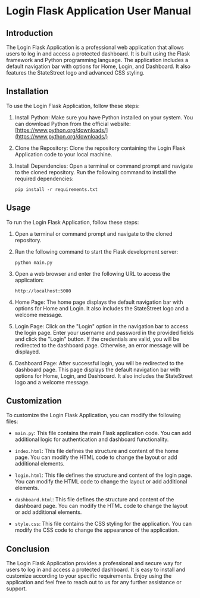 # Login Flask Application User Manual

## Introduction

The Login Flask Application is a professional web application that allows users to log in and access a protected dashboard. It is built using the Flask framework and Python programming language. The application includes a default navigation bar with options for Home, Login, and Dashboard. It also features the StateStreet logo and advanced CSS styling.

## Installation

To use the Login Flask Application, follow these steps:

1. Install Python: Make sure you have Python installed on your system. You can download Python from the official website: [https://www.python.org/downloads/](https://www.python.org/downloads/)

2. Clone the Repository: Clone the repository containing the Login Flask Application code to your local machine.

3. Install Dependencies: Open a terminal or command prompt and navigate to the cloned repository. Run the following command to install the required dependencies:

   ```
   pip install -r requirements.txt
   ```

## Usage

To run the Login Flask Application, follow these steps:

1. Open a terminal or command prompt and navigate to the cloned repository.

2. Run the following command to start the Flask development server:

   ```
   python main.py
   ```

3. Open a web browser and enter the following URL to access the application:

   ```
   http://localhost:5000
   ```

4. Home Page: The home page displays the default navigation bar with options for Home and Login. It also includes the StateStreet logo and a welcome message.

5. Login Page: Click on the "Login" option in the navigation bar to access the login page. Enter your username and password in the provided fields and click the "Login" button. If the credentials are valid, you will be redirected to the dashboard page. Otherwise, an error message will be displayed.

6. Dashboard Page: After successful login, you will be redirected to the dashboard page. This page displays the default navigation bar with options for Home, Login, and Dashboard. It also includes the StateStreet logo and a welcome message.

## Customization

To customize the Login Flask Application, you can modify the following files:

- `main.py`: This file contains the main Flask application code. You can add additional logic for authentication and dashboard functionality.

- `index.html`: This file defines the structure and content of the home page. You can modify the HTML code to change the layout or add additional elements.

- `login.html`: This file defines the structure and content of the login page. You can modify the HTML code to change the layout or add additional elements.

- `dashboard.html`: This file defines the structure and content of the dashboard page. You can modify the HTML code to change the layout or add additional elements.

- `style.css`: This file contains the CSS styling for the application. You can modify the CSS code to change the appearance of the application.

## Conclusion

The Login Flask Application provides a professional and secure way for users to log in and access a protected dashboard. It is easy to install and customize according to your specific requirements. Enjoy using the application and feel free to reach out to us for any further assistance or support.